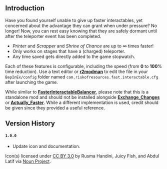 ## Introduction

Have you found yourself unable to give up faster interactables, yet concerned about the advantage they can grant when under pressure? No longer! Now, you can rest easy knowing that they are safely dormant until after the teleporter event has been completed.

- *Printer* and *Scrapper* and *Shrine of Chance* are up to ∞ times faster!
- Only works on stages that have a (charged) teleporter.
- Any time saved gets directly added to the game stopwatch.

Each of these features is configurable, including the speed (from **0** to **100**% time reduction). Use a text editor or [**r2modman**](https://thunderstore.io/package/ebkr/r2modman) to edit the file in your `BepInEx/config` folder named `com.riskofresources.fast.interactable.cfg` after launching the game.

While similar to [**FasterInteractableBalancer**](https://thunderstore.io/package/riskofresources/FasterInteractableBalancer), please note that this is a standalone mod and should not be installed alongside [**Exchange_Changes**](https://thunderstore.io/package/Flyingcomputer/Exchange_Changes) or [**Actually_Faster**](https://thunderstore.io/package/Felda/Actually_Faster). While a different implementation is used, credit should be given since they provided a useful reference.

## Version History

#### `1.0.0`
- Update icon and documentation.

Icon(s) licensed under [CC BY 3.0](https://creativecommons.org/licenses/by/3.0) by Rusma Handini, Juicy Fish, and Abdul Latif via [Noun Project](https://thenounproject.com).
